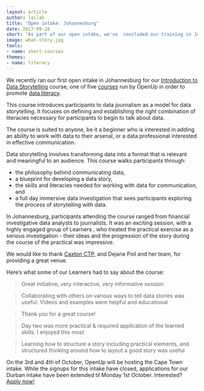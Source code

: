 ```yaml
---
layout: article
author: lailah
title: "Open intake: Johannesburg"
date: 2017-09-28
short: "As part of our open intake, we've  concluded our training in Johannesburg. Hear what participants had to say about their experience of learning how to begin telling stories with data."
image: what-story.jpg
tools:
- name: short-courses
themes:
- name: literacy
---
```

We recently ran our first open intake in Johannesburg for our [Introduction to Data Storytelling](https://openup.org.za/img/resources/OI-Invite-Update.pdf) course, one of five [courses](/courses.html) run by OpenUp in order to promote [data literacy](/themes/dataliteracy.html).

This course introduces participants to data journalism as a model for data storytelling. It focuses on defining and establishing the right combination of literacies necessary for participants to begin to talk about data. 

The course is suited to anyone, be it a beginner who is interested in adding an ability to work with data to their arsenal, or a data professional interested in effective communication. 

Data storytelling involves transforming data into a format that is relevant and meaningful to an audience. This course walks participants through:

- the philosophy behind communicating data,
- a blueprint for developing a data story,
- the skills and literacies needed for working with data for communication, and
- a full day immersive data investigation that sees participants exploring the process of storytelling with data.

In Johannesburg, participants attending the course ranged from financial investigative data analysts to journalists.  It was an exciting session, with a highly engaged group of Learners , who treated the practical exercise as a serious investigation - their ideas and the progression of the story during the course of the practical was impressive.

We would like to thank [Caxton CTP](http://caxton.co.za/), and Dejane Poil and her team, for providing a great venue.

Here’s what some of our Learners had to say about the course:

> Great initiative, very interactive, very informative session

> Collaborating with others on various ways to tell data stories was useful. Videos and examples were helpful and educational

> Thank you for a great course!

> Day two was more practical & required application of the learned skills. I enjoyed this most

> Learning how to structure a story including practical elements, and structured thinking around how to layout a good story was useful

On the 3rd and 4th of October, OpenUp will be hosting the  Cape Town intake. While the signups for this intake have closed, applications for our Durban intake have been extended til Monday 1st October. Interested? [Apply now!](https://docs.google.com/forms/d/e/1FAIpQLSdPXvaJFTekl4XfaJmxlSUz2cGcGnNwpPW8pa0wP945Ih82lg/viewform)